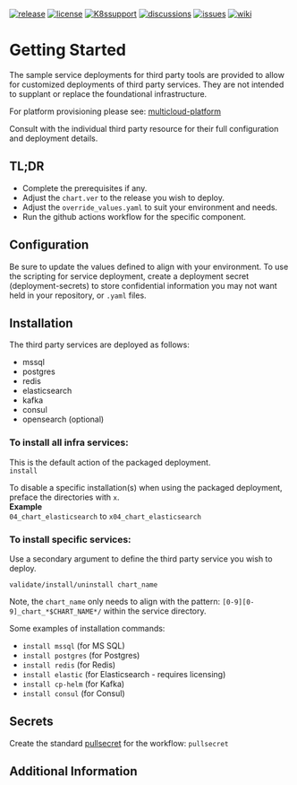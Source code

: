 [![release](https://flat.badgen.net/github/release/genesys/multicloud-services?color=pink)](https://github.com/genesys/multicloud-services/)
[![license](https://flat.badgen.net/github/license/genesys/multicloud-services?color=blue)](/LICENSE)
[![K8ssupport](https://flat.badgen.net/badge/supported%20K8s%20release/1.22/cyan)](https://all.docs.genesys.com/ReleaseNotes/Current/GenesysEngage-cloud/PrivateEdition)
[![discussions](https://img.shields.io/github/discussions/genesys/multicloud-services?style=flat-square&color=green)](https://github.com/genesys/multicloud-services/discussions)
[![issues](https://flat.badgen.net/github/open-issues/genesys/multicloud-services?color=purple)](https://github.com/genesys/multicloud-services/issues)
[![wiki](https://img.shields.io/badge/wiki-documentation-forestgreen?style=flat-square)](https://github.com/genesys/multicloud-services/wiki)

# Getting Started

The sample service deployments for third party tools are provided to allow for customized deployments of third party services. They are not intended to supplant or replace the foundational infrastructure. 

For platform provisioning please see: [multicloud-platform](https://github.com/genesys/multicloud-platform)

Consult with the individual third party resource for their full configuration and deployment details.

## TL;DR
- Complete the prerequisites if any.
- Adjust the `chart.ver` to the release you wish to deploy.
- Adjust the `override_values.yaml` to suit your environment and needs.
- Run the github actions workflow for the specific component.

## Configuration

Be sure to update the values defined to align with your environment.
To use the scripting for service deployment, create a deployment secret (deployment-secrets) to store confidential information you may not want held in your repository, or `.yaml` files. 

## Installation
The third party services are deployed as follows:

- mssql
- postgres
- redis
- elasticsearch
- kafka
- consul
- opensearch (optional)

### To install all infra services:
This is the default action of the packaged deployment.   
`install`

To disable a specific installation(s) when using the packaged deployment, preface the directories with `x`.   
**Example**   
`04_chart_elasticsearch` to `x04_chart_elasticsearch`

### To install specific services:
Use a secondary argument to define the third party service you wish to deploy. 

`validate/install/uninstall chart_name`

Note, the `chart_name` only needs to align with the pattern: `[0-9][0-9]_chart_*$CHART_NAME*/` within the service directory.

Some examples of installation commands:

- `install mssql` (for MS SQL)
- `install postgres` (for Postgres)
- `install redis` (for Redis)
- `install elastic` (for Elasticsearch - requires licensing)
- `install cp-helm` (for Kafka)
- `install consul` (for Consul)


## Secrets 
Create the standard [pullsecret](/doc/secrets.md/#pull) for the workflow: 
`pullsecret`

## Additional Information
